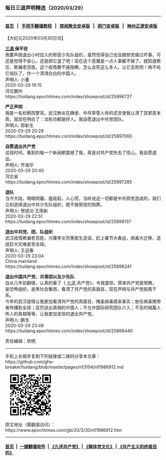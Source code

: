 ### 每日三退声明精选（2020/03/29）
------------------------

#### [首页](https://github.com/gfw-breaker/banned-news1/blob/master/README.md) &nbsp;&nbsp;|&nbsp;&nbsp; [手把手翻墙教程](https://github.com/gfw-breaker/guides/wiki) &nbsp;&nbsp;|&nbsp;&nbsp; [禁闻聚合安卓版](https://github.com/gfw-breaker/bn-android) &nbsp;&nbsp;|&nbsp;&nbsp; [网门安卓版](https://github.com/oGate2/oGate) &nbsp;&nbsp;|&nbsp;&nbsp; [神州正道安卓版](https://github.com/SzzdOgate/update) 



<div class="post_content" id="artbody" itemprop="articleBody">
 <!-- article content begin -->
 <p>
  【大纪元2020年03月30日讯】
 </p>
 <p>
  <strong>
   <a href="https://www.epochtimes.com/gb/tag/%E4%B8%89%E9%80%80.html">
    三退
   </a>
   保平安
  </strong>
  <br/>
  我要声朋退出小时加入的邪恶少先队组织，虽然觉得自己也没跟邪党做过坏事，可还是觉得不安心，还是把它退了吧！现在这个恶魔是一点人事都不做了，就知道欺压、欺骗老百姓。这个疫情要不是隐瞒，怎么会死这么多人。让它去死吧！再不给它站队了，作一个清清白白的中国人。
  <br/>
  声明人: 小董
  <br/>
  2020-03-29 19:15
  <br/>
  河北霸州
  <br/>
  https://tuidang.epochtimes.com/index/showpost/id/25896727
 </p>
 <p>
  <strong>
   严正声明
  </strong>
  <br/>
  我是一名检察院警官。武汉肺炎在肆虐，中共草菅人命的谎言使我认清了其邪恶本质。我现在明白了：法轮功都是好人。我自愿退出中共党团队。
  <br/>
  声明人: 郭新生
  <br/>
  2020-03-29 20:29
  <br/>
  https://tuidang.epochtimes.com/index/showpost/id/25897060
 </p>
 <p>
  <strong>
   自愿退出共产党
  </strong>
  <br/>
  这段时间，看到的每一个新闻都震撼了我，真是对共产党失去了信心。我自愿退出。
  <br/>
  声明人: 乔海华
  <br/>
  2020-03-29 20:40
  <br/>
  河北省
  <br/>
  https://tuidang.epochtimes.com/index/showpost/id/25897285
 </p>
 <p>
  <strong>
   退队
  </strong>
  <br/>
  当今大陆，暗暗阴霾，瘟疫起，人心慌，当听说这一切都是中共邪党造成的，我们立刻选择退出中共少先队组织，绝不做邪党的陪葬。
  <br/>
  声明人: 贺成功 王雨新
  <br/>
  2020-03-29 22:51
  <br/>
  https://tuidang.epochtimes.com/index/showpost/id/25898137
 </p>
 <p>
  <strong>
   退出中共党、团、队组织
  </strong>
  <br/>
  武汉疫情欺骗老百姓，污蔑李文亮等医生造谣，赶上春节大春运，病毒大迁移，造成巨大灾难直至全球。
  <br/>
  声明人: 王迎春
  <br/>
  2020-03-29 23:04
  <br/>
  China mainland
  <br/>
  https://tuidang.epochtimes.com/index/showpost/id/25898241
 </p>
 <p>
  <strong>
   退出中国共产党、共青团以及少先队
  </strong>
  <br/>
  自从几年前翻墙，认真的看了《
  <a href="https://www.epochtimes.com/gb/tag/%E4%B9%9D%E8%AF%84.html">
   九评
  </a>
  共产党》，令我震惊，原来共产党是邪教，是恐怖组织，是黑社会集团，看清了共产党的真面目，现在声明与共产党脱离干系。
  <br/>
  今年的武汉疫情让我更加看清共产党的真面目，掩盖病毒感染事实；放任病毒携带者传播到全球；惩罚说出真相的中国人；不允许国际研究团队介入；不及时揭露人传人的真相等等，让我更加坚信的退出共产党。
  <br/>
  声明人: 鹏生
  <br/>
  2020-03-29 23:48
  <br/>
  https://tuidang.epochtimes.com/index/showpost/id/25898440
 </p>
 <p>
  责任编辑：欣明
 </p>
 <!-- article content end -->
 <div id="below_article_ad">
 </div>
</div>

<hr/>
手机上长按并复制下列链接或二维码分享本文章：<br/>
https://github.com/gfw-breaker/tuidang/blob/master/pages/nf3104/n11986912.md <br/>
<a href='https://github.com/gfw-breaker/tuidang/blob/master/pages/nf3104/n11986912.md'><img src='https://github.com/gfw-breaker/tuidang/blob/master/pages/nf3104/n11986912.md.png'/></a> <br/>
原文地址（需翻墙访问）：https://www.epochtimes.com/gb/20/3/30/n11986912.htm


------------------------
#### [首页](https://github.com/gfw-breaker/banned-news/blob/master/README.md) &nbsp;|&nbsp; [一键翻墙软件](https://github.com/gfw-breaker/nogfw/blob/master/README.md) &nbsp;| [《九评共产党》](https://github.com/gfw-breaker/9ping.md/blob/master/README.md#九评之一评共产党是什么) | [《解体党文化》](https://github.com/gfw-breaker/jtdwh.md/blob/master/README.md) | [《共产主义的终极目的》](https://github.com/gfw-breaker/gczydzjmd.md/blob/master/README.md)


<img src='http://gfw-breaker.win/tuidang/pages/nf3104/n11986912.md' width='0px' height='0px'/>